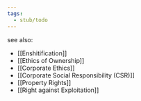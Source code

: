 ```yaml
---
tags:
  - stub/todo
---
```

see also:
- [[Enshitification]]
- [[Ethics of Ownership]]
- [[Corporate Ethics]]
- [[Corporate Social Responsibility (CSR)]]
- [[Property Rights]]
- [[Right against Exploitation]]
